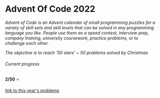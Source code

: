 # Advent Of Code 2022
*Advent of Code is an Advent calendar of small programming puzzles for a variety of skill sets and skill levels that can be solved in any programming language you like. People use them as a speed contest, interview prep, company training, university coursework, practice problems, or to challenge each other.*

*The objective is to reach '50 stars' ~ 50 problems solved by Christmas*

###### Current progress
__2/50__ :star:

[link to this year's problems](https://adventofcode.com)

